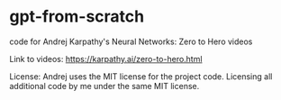 # gpt-from-scratch
code for Andrej Karpathy's Neural Networks: Zero to Hero videos

Link to videos:  https://karpathy.ai/zero-to-hero.html

License:  Andrej uses the MIT license for the project code.  Licensing all additional code by me under the same MIT license.